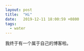 ```yaml
---
layout: post
title:  "Hi"
date:   2019-12-11 18:00:59 +0800
tags:
  - water
---
```


我终于有一个属于自己的博客啦。
